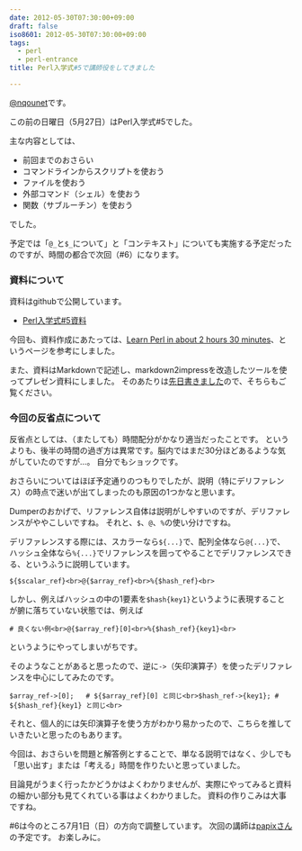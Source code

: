 ```yaml
---
date: 2012-05-30T07:30:00+09:00
draft: false
iso8601: 2012-05-30T07:30:00+09:00
tags:
  - perl
  - perl-entrance
title: Perl入学式#5で講師役をしてきました

---
```


<p><a href="https://twitter.com/nqounet">@nqounet</a>です。</p>

<p>この前の日曜日（5月27日）はPerl入学式#5でした。</p>

<p>主な内容としては、</p>

<ul><li>前回までのおさらい</li><li>コマンドラインからスクリプトを使おう</li><li>ファイルを使おう</li><li>外部コマンド（シェル）を使おう</li><li>関数（サブルーチン）を使おう</li></ul>

<p>でした。</p>

<p>予定では「<code>@_</code>と<code>$_</code>について」と「コンテキスト」についても実施する予定だったのですが、時間の都合で次回（#6）になります。</p>

<h3>資料について</h3>

<p>資料はgithubで公開しています。</p>

<ul><li><a href="http://nqounet.github.io/presentation/20120527_perlentrance5/">Perl入学式#5資料</a></li></ul>

<p>今回も、資料作成にあたっては、<a href="http://qntm.org/files/perl/perl.html">Learn Perl in about 2 hours 30 minutes</a>、というページを参考にしました。</p>

<p>また、資料はMarkdownで記述し、markdown2impressを改造したツールを使ってプレゼン資料にしました。 そのあたりは<a href="/2012/05/30/073000">先日書きました</a>ので、そちらもご覧ください。</p>

<h3>今回の反省点について</h3>

<p>反省点としては、（またしても）時間配分がかなり適当だったことです。 というよりも、後半の時間の過ぎ方は異常です。脳内ではまだ30分ほどあるような気がしていたのですが…。 自分でもショックです。</p>

<p>おさらいについてはほぼ予定通りのつもりでしたが、説明（特にデリファレンス）の時点で迷いが出てしまったのも原因の1つかなと思います。</p>

<p>Dumperのおかげで、リファレンス自体は説明がしやすいのですが、デリファレンスがややこしいですね。 それと、<code>$</code>、<code>@</code>、<code>%</code>の使い分けですね。</p>

<p>デリファレンスする際には、スカラーなら<code>${...}</code>で、配列全体なら<code>@{...}</code>で、ハッシュ全体なら<code>%{...}</code>でリファレンスを囲ってやることでデリファレンスできる、というふうに説明しています。</p>

```text
${$scalar_ref}<br>@{$array_ref}<br>%{$hash_ref}<br>
```

<p>しかし、例えばハッシュの中の1要素を<code>$hash{key1}</code>というように表現することが腑に落ちていない状態では、例えば</p>

```text
# 良くない例<br>@{$array_ref}[0]<br>%{$hash_ref}{key1}<br>
```

<p>というようにやってしまいがちです。</p>

<p>そのようなことがあると思ったので、逆に<code>-></code>（矢印演算子）を使ったデリファレンスを中心にしてみたのです。</p>

```text
$array_ref->[0];   # ${$array_ref}[0] と同じ<br>$hash_ref->{key1}; # ${$hash_ref}{key1} と同じ<br>
```

<p>それと、個人的には矢印演算子を使う方がわかり易かったので、こちらを推していきたいと思ったのもあります。</p>

<p>今回は、おさらいを問題と解答例とすることで、単なる説明ではなく、少しでも「思い出す」または「考える」時間を作りたいと思っていました。</p>

<p>目論見がうまく行ったかどうかはよくわかりませんが、実際にやってみると資料の細かい部分も見てくれている事はよくわかりました。 資料の作りこみは大事ですね。</p>

<p>#6は今のところ7月1日（日）の方向で調整しています。 次回の講師は<a href="https://twitter.com/__papix__">papixさん</a>の予定です。 お楽しみに。</p>
    	